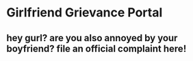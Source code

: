 # Girlfriend Grievance Portal
## hey gurl? are you also annoyed by your boyfriend? file an official complaint here!